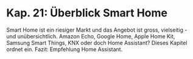 # Kap. 21: Überblick Smart Home

Smart Home ist ein riesiger Markt und das Angebot ist gross, vielseitig - und unübersichtlich.
Amazon Echo, Google Home, Apple Home Kit, Samsung Smart Things, KNX oder doch Home Assistant?
Dieses Kapitel ordnet ein.
Fazit: Empfehlung Home Assistant.